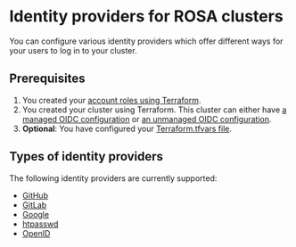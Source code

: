 # Identity providers for ROSA clusters

You can configure various identity providers which offer different ways for your users to log in to your cluster.

## Prerequisites

1. You created your [account roles using Terraform](../../examples/create_rosa_cluster/create_rosa_sts_cluster/classic_sts/account_roles/README.md).
1. You created your cluster using Terraform. This cluster can either have [a managed OIDC configuration](../../examples/create_rosa_cluster/create_rosa_sts_cluster/oidc_configuration/cluster_with_managed_oidc_config/README.md) or [an unmanaged OIDC configuration](../../examples/create_rosa_cluster/create_rosa_cluster/create_rosa_sts_cluster/oidc_configuration/cluster_with_unmanaged_oidc_config/README.md).
1. **Optional**: You have configured your [Terraform.tfvars file](../../docs/terraform-vars.md).

## Types of identity providers

The following identity providers are currently supported:

* [GitHub](../../examples/create_identity_provider/github/README.md)
* [GitLab](../../examples/create_identity_provider/gitlab/README.md)
* [Google](../../examples/create_identity_provider/google/README.md)
* [htpasswd](../../examples/create_identity_provider/htpasswd/README.md)
* [OpenID](../../examples/create_identity_provider/openid/README.md)